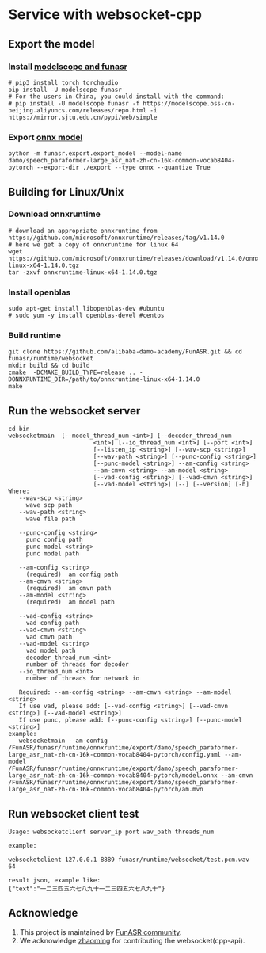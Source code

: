 # Service with websocket-cpp

## Export the model
### Install [modelscope and funasr](https://github.com/alibaba-damo-academy/FunASR#installation)

```shell
# pip3 install torch torchaudio
pip install -U modelscope funasr
# For the users in China, you could install with the command:
# pip install -U modelscope funasr -f https://modelscope.oss-cn-beijing.aliyuncs.com/releases/repo.html -i https://mirror.sjtu.edu.cn/pypi/web/simple
```

### Export [onnx model](https://github.com/alibaba-damo-academy/FunASR/tree/main/funasr/export)

```shell
python -m funasr.export.export_model --model-name damo/speech_paraformer-large_asr_nat-zh-cn-16k-common-vocab8404-pytorch --export-dir ./export --type onnx --quantize True
```

## Building for Linux/Unix

### Download onnxruntime
```shell
# download an appropriate onnxruntime from https://github.com/microsoft/onnxruntime/releases/tag/v1.14.0
# here we get a copy of onnxruntime for linux 64
wget https://github.com/microsoft/onnxruntime/releases/download/v1.14.0/onnxruntime-linux-x64-1.14.0.tgz
tar -zxvf onnxruntime-linux-x64-1.14.0.tgz
```

### Install openblas
```shell
sudo apt-get install libopenblas-dev #ubuntu
# sudo yum -y install openblas-devel #centos
```

### Build runtime
```shell
git clone https://github.com/alibaba-damo-academy/FunASR.git && cd funasr/runtime/websocket
mkdir build && cd build
cmake  -DCMAKE_BUILD_TYPE=release .. -DONNXRUNTIME_DIR=/path/to/onnxruntime-linux-x64-1.14.0
make
```
## Run the websocket server

```shell
cd bin
websocketmain  [--model_thread_num <int>] [--decoder_thread_num
                        <int>] [--io_thread_num <int>] [--port <int>]
                        [--listen_ip <string>] [--wav-scp <string>]
                        [--wav-path <string>] [--punc-config <string>]
                        [--punc-model <string>] --am-config <string>
                        --am-cmvn <string> --am-model <string>
                        [--vad-config <string>] [--vad-cmvn <string>]
                        [--vad-model <string>] [--] [--version] [-h]
Where:
   --wav-scp <string>
     wave scp path
   --wav-path <string>
     wave file path

   --punc-config <string>
     punc config path
   --punc-model <string>
     punc model path

   --am-config <string>
     (required)  am config path
   --am-cmvn <string>
     (required)  am cmvn path
   --am-model <string>
     (required)  am model path

   --vad-config <string>
     vad config path
   --vad-cmvn <string>
     vad cmvn path
   --vad-model <string>
     vad model path
   --decoder_thread_num <int>
     number of threads for decoder
   --io_thread_num <int>
     number of threads for network io
  
   Required: --am-config <string> --am-cmvn <string> --am-model <string> 
   If use vad, please add: [--vad-config <string>] [--vad-cmvn <string>] [--vad-model <string>]
   If use punc, please add: [--punc-config <string>] [--punc-model <string>] 
example:
   websocketmain --am-config /FunASR/funasr/runtime/onnxruntime/export/damo/speech_paraformer-large_asr_nat-zh-cn-16k-common-vocab8404-pytorch/config.yaml --am-model /FunASR/funasr/runtime/onnxruntime/export/damo/speech_paraformer-large_asr_nat-zh-cn-16k-common-vocab8404-pytorch/model.onnx --am-cmvn /FunASR/funasr/runtime/onnxruntime/export/damo/speech_paraformer-large_asr_nat-zh-cn-16k-common-vocab8404-pytorch/am.mvn
```

## Run websocket client test

```shell
Usage: websocketclient server_ip port wav_path threads_num

example:

websocketclient 127.0.0.1 8889 funasr/runtime/websocket/test.pcm.wav 64

result json, example like:
{"text":"一二三四五六七八九十一二三四五六七八九十"}
```


## Acknowledge
1. This project is maintained by [FunASR community](https://github.com/alibaba-damo-academy/FunASR).
2. We acknowledge [zhaoming](https://github.com/zhaomingwork/FunASR/tree/add-offline-websocket-srv/funasr/runtime/websocket) for contributing the websocket(cpp-api).


